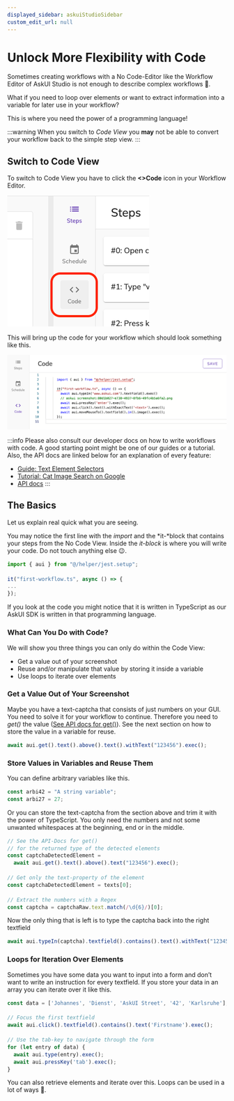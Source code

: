 ```yaml
---
displayed_sidebar: askuiStudioSidebar
custom_edit_url: null
---
```


# Unlock More Flexibility with Code

Sometimes creating workflows with a No Code-Editor like the Workflow Editor of AskUI Studio is not enough to describe complex workflows 🤔.

What if you need to loop over elements or want to extract information into a variable for later use in your workflow?

This is where you need the power of a programming language!

:::warning
When you switch to _Code View_ you **may** not be able to convert your workflow back to the simple step view.
:::

## Switch to Code View

To switch to Code View you have to click the **\<>Code** icon in your Workflow Editor.

![](../images/04-unlock-more-flexibility-with-code/01-Switch-to-Code-Editor.png)

This will bring up the code for your workflow which should look something like this.

![](../images/04-unlock-more-flexibility-with-code/02-Code-Editor-View.png)

:::info
Please also consult our developer docs on how to write workflows with code. A good starting point might be one of our guides or a tutorial. Also, the API docs are linked below for an explanation of every feature:

* [Guide: Text Element Selectors](../../general/03-Element%20Selection/text-and-element-selectors.md)
* [Tutorial: Cat Image Search on Google](../../general/06-Tutorials/google-cat-search.md)
* [API docs](../../api/01-API/table-of-contents.md)
:::

## The Basics
Let us explain real quick what you are seeing.

You may notice the first line with the *import* and the *it-*block that contains your steps from the No Code View. Inside the *it-block* is where you will write your code. Do not touch anything else 😉.

```typescript
import { aui } from "@/helper/jest.setup";

it("first-workflow.ts", async () => {
...
});
```

If you look at the code you might notice that it is written in TypeScript as our AskUI SDK is written in that programming language.

### What Can You Do with Code?

We will show you three things you can only do within the Code View:

- Get a value out of your screenshot
- Reuse and/or manipulate that value by storing it inside a variable
- Use loops to iterate over elements

### Get a Value Out of Your Screenshot

Maybe you have a text-captcha that consists of just numbers on your GUI. You need to solve it for your workflow to continue. Therefore you need to *get()* the value ([See API docs for get()](https://docs.askui.com/docs/api/Getters/get)). See the next section on how to store the value in a variable for reuse.

```typescript
await aui.get().text().above().text().withText("123456").exec();
```

### Store Values in Variables and Reuse Them

You can define arbitrary variables like this.

```typescript
const arbi42 = "A string variable";
const arbi27 = 27;
```

Or you can store the text-captcha from the section above and trim it with the power of TypeScript. You only need the numbers and not some unwanted whitespaces at the beginning, end or in the middle.

```typescript
// See the API-Docs for get()
// for the returned type of the detected elements
const captchaDetectedElement = 
  await aui.get().text().above().text("123456").exec();

// Get only the text-property of the element
const captchaDetectedElement = texts[0];

// Extract the numbers with a Regex
const captcha = captchaRaw.text.match(/\d{6}/)[0];
```

Now the only thing that is left is to type the captcha back into the right textfield

```typescript
await aui.typeIn(captcha).textfield().contains().text().withText("123456").exec();
```

### Loops for Iteration Over Elements
Sometimes you have some data you want to input into a form and don’t want to write an instruction for every textfield. If you store your data in an array you can iterate over it like this.

```typescript
const data = ['Johannes', 'Dienst', 'AskUI Street', '42', 'Karlsruhe'];
        
// Focus the first textfield
await aui.click().textfield().contains().text('Firstname').exec();

// Use the tab-key to navigate through the form
for (let entry of data) {
  await aui.type(entry).exec();
  await aui.pressKey('tab').exec();
}
```

You can also retrieve elements and iterate over this. Loops can be used in a lot of ways 🦄.
